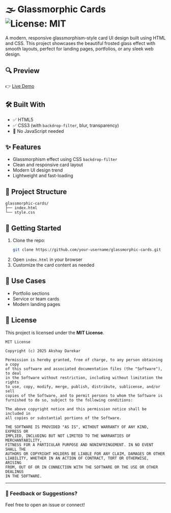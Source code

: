 # 🌫️ Glassmorphic Cards ![License: MIT](https://img.shields.io/badge/License-MIT-blue.svg)

A modern, responsive glassmorphism-style card UI design built using HTML and CSS. This project showcases the beautiful frosted glass effect with smooth layouts, perfect for landing pages, portfolios, or any sleek web design.

## 🔍 Preview

👉 [Live Demo](https://glassmorphiccards.netlify.app/)

## 🛠️ Built With

- ✅ HTML5  
- ✅ CSS3 (with `backdrop-filter`, blur, transparency)
- 🚫 No JavaScript needed

## ✨ Features

- Glassmorphism effect using CSS `backdrop-filter`
- Clean and responsive card layout
- Modern UI design trend
- Lightweight and fast-loading

## 📂 Project Structure

```
glassmorphic-cards/
├── index.html
└── style.css
```

## 🚀 Getting Started

1. Clone the repo:
   ```bash
   git clone https://github.com/your-username/glassmorphic-cards.git
   ```
2. Open `index.html` in your browser  
3. Customize the card content as needed

## 📌 Use Cases

- Portfolio sections  
- Service or team cards  
- Modern landing pages  

## 📄 License

This project is licensed under the **MIT License**.

```
MIT License

Copyright (c) 2025 Akshay Darekar

Permission is hereby granted, free of charge, to any person obtaining a copy
of this software and associated documentation files (the "Software"), to deal
in the Software without restriction, including without limitation the rights
to use, copy, modify, merge, publish, distribute, sublicense, and/or sell 
copies of the Software, and to permit persons to whom the Software is 
furnished to do so, subject to the following conditions:

The above copyright notice and this permission notice shall be included in 
all copies or substantial portions of the Software.

THE SOFTWARE IS PROVIDED "AS IS", WITHOUT WARRANTY OF ANY KIND, EXPRESS OR 
IMPLIED, INCLUDING BUT NOT LIMITED TO THE WARRANTIES OF MERCHANTABILITY, 
FITNESS FOR A PARTICULAR PURPOSE AND NONINFRINGEMENT. IN NO EVENT SHALL THE 
AUTHORS OR COPYRIGHT HOLDERS BE LIABLE FOR ANY CLAIM, DAMAGES OR OTHER 
LIABILITY, WHETHER IN AN ACTION OF CONTRACT, TORT OR OTHERWISE, ARISING 
FROM, OUT OF OR IN CONNECTION WITH THE SOFTWARE OR THE USE OR OTHER DEALINGS 
IN THE SOFTWARE.
```

---

### 💬 Feedback or Suggestions?

Feel free to open an issue or connect!
